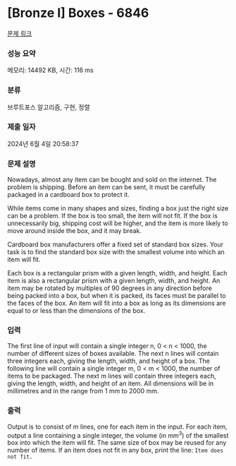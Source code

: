 # [Bronze I] Boxes - 6846 

[문제 링크](https://www.acmicpc.net/problem/6846) 

### 성능 요약

메모리: 14492 KB, 시간: 116 ms

### 분류

브루트포스 알고리즘, 구현, 정렬

### 제출 일자

2024년 6월 4일 20:58:37

### 문제 설명

<p>Nowadays, almost any item can be bought and sold on the internet. The problem is shipping. Before an item can be sent, it must be carefully packaged in a cardboard box to protect it.</p>

<p>While items come in many shapes and sizes, finding a box just the right size can be a problem. If the box is too small, the item will not fit. If the box is unnecessarily big, shipping cost will be higher, and the item is more likely to move around inside the box, and it may break.</p>

<p>Cardboard box manufacturers offer a fixed set of standard box sizes. Your task is to find the standard box size with the smallest volume into which an item will fit.</p>

<p>Each box is a rectangular prism with a given length, width, and height. Each item is also a rectangular prism with a given length, width, and height. An item may be rotated by multiples of 90 degrees in any direction before being packed into a box, but when it is packed, its faces must be parallel to the faces of the box. An item will fit into a box as long as its dimensions are equal to or less than the dimensions of the box.</p>

### 입력 

 <p>The first line of input will contain a single integer n, 0 < n < 1000, the number of different sizes of boxes available. The next n lines will contain three integers each, giving the length, width, and height of a box. The following line will contain a single integer m, 0 < m < 1000, the number of items to be packaged. The next m lines will contain three integers each, giving the length, width, and height of an item. All dimensions will be in millimetres and in the range from 1 mm to 2000 mm.</p>

### 출력 

 <p>Output is to consist of m lines, one for each item in the input. For each item, output a line containing a single integer, the volume (in mm<sup>3</sup>) of the smallest box into which the item will fit. The same size of box may be reused for any number of items. If an item does not fit in any box, print the line: <code>Item does not fit.</code></p>

